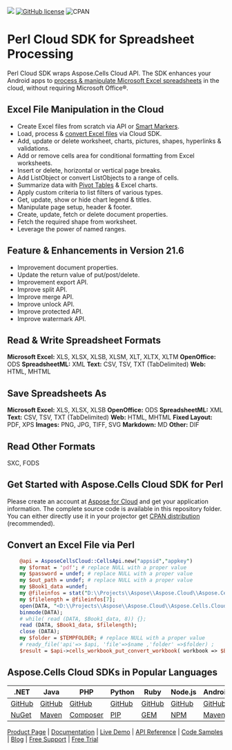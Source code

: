 ![](https://img.shields.io/badge/REST%20API-v3.0-lightgrey) [![GitHub license](https://img.shields.io/github/license/aspose-cells-cloud/aspose-cells-cloud-perl)](https://github.com/aspose-cells-cloud/aspose-cells-cloud-perl/blob/master/LICENSE) ![CPAN](https://img.shields.io/cpan/v/AsposeCellsCloud-CellsApi)

# Perl Cloud SDK for Spreadsheet Processing

Perl Cloud SDK wraps Aspose.Cells Cloud API. The SDK enhances your Android apps to [process & manipulate Microsoft Excel spreadsheets](https://products.aspose.cloud/cells/perl) in the cloud, without requiring Microsoft Office®.

## Excel File Manipulation in the Cloud

- Create Excel files from scratch via API or [Smart Markers](https://docs.aspose.cloud/cells/create-excel-workbook-from-a-smartmarker-template/).
- Load, process & [convert Excel files](https://docs.aspose.cloud/cells/convert-excel-workbook-to-different-file-formats/) via Cloud SDK.
- Add, update or delete worksheet, charts, pictures, shapes, hyperlinks & validations.
- Add or remove cells area for conditional formatting from Excel worksheets.
- Insert or delete, horizontal or vertical page breaks.
- Add ListObject or convert ListObjects to a range of cells.
- Summarize data with [Pivot Tables](https://docs.aspose.cloud/cells/working-with-pivot-tables/) & Excel charts.
- Apply custom criteria to list filters of various types.
- Get, update, show or hide chart legend & titles.
- Manipulate page setup, header & footer.
- Create, update, fetch or delete document properties.
- Fetch the required shape from worksheet.
- Leverage the power of named ranges.

## Feature & Enhancements in Version 21.6

- Improvement document properties.
- Update the return value of put/post/delete. 
- Improvement export API.
- Improve split API.  
- Improve merge API. 
- Improve unlock API. 
- Improve protected API. 
- Improve watermark API.
 
## Read & Write Spreadsheet Formats

**Microsoft Excel:** XLS, XLSX, XLSB, XLSM, XLT, XLTX, XLTM
**OpenOffice:** ODS
**SpreadsheetML:** XML
**Text:** CSV, TSV, TXT (TabDelimited)
**Web:** HTML, MHTML

## Save Spreadsheets As

**Microsoft Excel:** XLS, XLSX, XLSB
**OpenOffice:** ODS
**SpreadsheetML:** XML
**Text:** CSV, TSV, TXT (TabDelimited)
**Web:** HTML, MHTML
**Fixed Layout:** PDF, XPS
**Images:** PNG, JPG, TIFF, SVG
**Markdown:** MD
**Other:** DIF

## Read Other Formats

SXC, FODS

## Get Started with Aspose.Cells Cloud SDK for Perl

Please create an account at [Aspose for Cloud](https://dashboard.aspose.cloud/#/apps) and get your application information. The complete source code is available in this repository folder. You can either directly use it in your projector get [CPAN distribution](https://www.cpan.org/) (recommended).

## Convert an Excel File via Perl

```perl
    @api = AsposeCellsCloud::CellsApi.new("appsid","appkey")
    my $format = 'pdf'; # replace NULL with a proper value
    my $password = undef; # replace NULL with a proper value
    my $out_path = undef; # replace NULL with a proper value
    my $Book1_data =undef;
    my @fileinfos = stat("D:\\Projects\\Aspose\\Aspose.Cloud\\Aspose.Cells.Cloud.SDK\\src\\TestData\\Book1.xlsx");
    my $filelength = @fileinfos[7];
    open(DATA, "<D:\\Projects\\Aspose\\Aspose.Cloud\\Aspose.Cells.Cloud.SDK\\src\\TestData\\Book1.xlsx") or die "file.txt can not open, $!";
    binmode(DATA);
    # while( read (DATA, $Book1_data, 8)) {};
    read (DATA, $Book1_data, $filelength);
    close (DATA);    
    my $folder = $TEMPFOLDER; # replace NULL with a proper value
    # ready_file('api'=> $api, 'file'=>$name ,'folder' =>$folder) ;  
    $result = $api->cells_workbook_put_convert_workbook( workbook => $Book1_data, format => $format, password => $password, out_path => $out_path,folder =>$folder);conver
```
## Aspose.Cells Cloud SDKs in Popular Languages

| .NET | Java | PHP | Python | Ruby | Node.js | Android | Swift | GO |
|---|---|---|---|---|---|---|---|---|
| [GitHub](https://github.com/aspose-cells-cloud/aspose-cells-cloud-dotnet) | [GitHub](https://github.com/aspose-cells-cloud/aspose-cells-cloud-java) | [GitHub](https://github.com/aspose-cells-cloud/aspose-cells-cloud-php) | [GitHub](https://github.com/aspose-cells-cloud/aspose-cells-cloud-python)  | [GitHub](https://github.com/aspose-cells-cloud/aspose-cells-cloud-ruby) | [GitHub](https://github.com/aspose-cells-cloud/aspose-cells-cloud-node)  | [GitHub](https://github.com/aspose-cells-cloud/aspose-cells-cloud-android) | [GitHub](https://github.com/aspose-cells-cloud/aspose-cells-cloud-swift) | [GitHub](https://github.com/aspose-cells-cloud/aspose-cells-cloud-go) |
| [NuGet](https://www.nuget.org/packages/Aspose.Cells-Cloud/) | [Maven](https://repository.aspose.cloud/webapp/#/artifacts/browse/tree/General/repo/com/aspose/aspose-cells-cloud) | [Composer](https://packagist.org/packages/aspose/cells-sdk-php) | [PIP](https://pypi.org/project/asposecellscloud/)  | [GEM](https://rubygems.org/gems/aspose_cells_cloud) | [NPM](https://www.npmjs.com/package/asposecellscloud) | [Maven](https://repository.aspose.cloud/webapp/#/artifacts/browse/tree/General/repo/com/aspose/aspose-cells-cloud-android) |  [POD](https://cocoapods.org/pods/AsposeCellsCloud) | [GO](https://pkg.go.dev/github.com/aspose-cells-cloud/aspose-cells-cloud-go/v20?tab=overview) |

[Product Page](https://products.aspose.cloud/cells/perl) | [Documentation](https://docs.aspose.cloud/cells/) | [Live Demo](https://products.aspose.app/cells/family) | [API Reference](https://apireference.aspose.cloud/cells/) | [Code Samples](https://github.com/aspose-cells-cloud/aspose-cells-cloud-perl) | [Blog](https://blog.aspose.cloud/category/cells/) | [Free Support](https://forum.aspose.cloud/c/cells) | [Free Trial](https://dashboard.aspose.cloud/#/apps)


